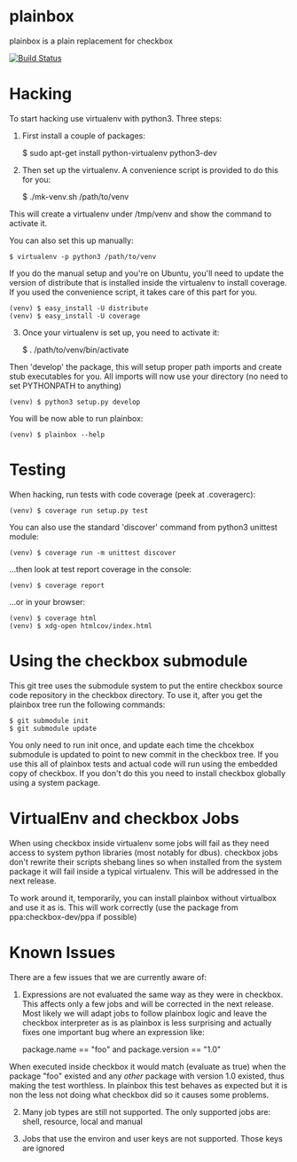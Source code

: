 plainbox
========

plainbox is a plain replacement for checkbox

[![Build Status](https://travis-ci.org/zyga/plainbox.png)](https://travis-ci.org/zyga/plainbox)


Hacking
=======

To start hacking use virtualenv with python3. Three steps:


1. First install a couple of packages:

    $ sudo apt-get install python-virtualenv python3-dev

2. Then set up the virtualenv. A convenience script is provided to do this for
   you:

    $ ./mk-venv.sh /path/to/venv

This will create a virtualenv under /tmp/venv and show the command to activate
it.

You can also set this up manually:

    $ virtualenv -p python3 /path/to/venv

If you do the manual setup and you're on  Ubuntu, you'll need to update the
version of distribute that is installed inside the virtualenv to install
coverage. If you used the convenience script, it takes care of this part for
you.

    (venv) $ easy_install -U distribute
    (venv) $ easy_install -U coverage

3. Once your virtualenv is set up, you need to activate it:

    $ . /path/to/venv/bin/activate


Then 'develop' the package, this will setup proper path imports and create stub
executables for you. All imports will now use your directory (no need to set
PYTHONPATH to anything)

    (venv) $ python3 setup.py develop

You will be now able to run plainbox:

    (venv) $ plainbox --help

Testing
=======

When hacking, run tests with code coverage (peek at .coveragerc):

    (venv) $ coverage run setup.py test

You can also use the standard 'discover' command from python3 unittest module:

    (venv) $ coverage run -m unittest discover

...then look at test report coverage in the console:

    (venv) $ coverage report

...or in your browser:

    (venv) $ coverage html
    (venv) $ xdg-open htmlcov/index.html

Using the checkbox submodule
============================

This git tree uses the submodule system to put the entire checkbox source code
repository in the checkbox directory. To use it, after you get the plainbox
tree run the following commands:

    $ git submodule init
    $ git submodule update

You only need to run init once, and update each time the chcekbox submodule is
updated to point to new commit in the checkbox tree. If you use this all of
plainbox tests and actual code will run using the embedded copy of checkbox. If
you don't do this you need to install checkbox globally using a system package.

VirtualEnv and checkbox Jobs
============================

When using checkbox inside virtualenv some jobs will fail as they need access
to system python libraries (most notably for dbus). checkbox jobs don't rewrite
their scripts shebang lines so when installed from the system package it will
fail inside a typical virtualenv. This will be addressed in the next release.

To work around it, temporarily, you can install plainbox without virtualbox and
use it as is. This will work correctly (use the package from
ppa:checkbox-dev/ppa if possible)

Known Issues
============

There are a few issues that we are currently aware of:

1) Expressions are not evaluated the same way as they were in checkbox. This
affects only a few jobs and will be corrected in the next release. Most likely
we will adapt jobs to follow plainbox logic and leave the checkbox interpreter
as is as plainbox is less surprising and actually fixes one important bug where
an expression like:

    package.name == "foo" and package.version == "1.0"

When executed inside checkbox it would match (evaluate as true) when the
package "foo" existed and any _other_ package with version 1.0 existed, thus
making the test worthless. In plainbox this test behaves as expected but it is
non the less not doing what checkbox did so it causes some problems.

2) Many job types are still not supported. The only supported jobs are: shell, resource,
local and manual

3) Jobs that use the environ and user keys are not supported. Those keys are ignored
